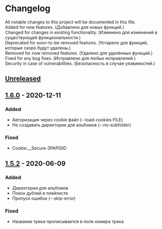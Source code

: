 # Changelog

All notable changes to this project will be documented in this file.  
Added for new features. (Добавлено для новых функций.)  
Changed for changes in existing functionality. (Изменено для изменений в существующей функциональности.)  
Deprecated for soon-to-be removed features. (Устарело для функций, которые скоро будут удалены.)  
Removed for now removed features. (Удалено для удалённых функций.)  
Fixed for any bug fixes. (Исправлено для любых исправлений.)  
Security in case of vulnerabilities. (Безопасность в случае уязвимостей.)

## [Unreleased]

## [1.6.0] - 2020-12-11
### Added
* Авторизация через cookie файл (--load-cookies FILE)
* Не создавать директории для альбомов (--no-subfolder)
### Fixed
* Cookie:__Secure-3PAPISID

## [1.5.2] - 2020-06-09
### Added
* Директории для альбомов
* Поиск дублей в плейлисте
* Пропуск ошибок (--skip-error)
### Fixed
* Название трека прописывается в поле номера трека

[Unreleased]: ../../compare/v1.6.0...HEAD
[1.6.0]: ../../releases/tag/v1.6.0
[1.5.2]: ../../releases/tag/v1.5.2
